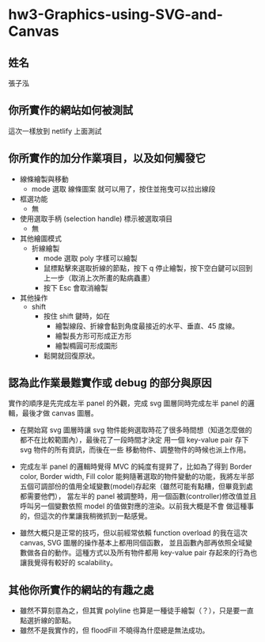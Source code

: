# hw3-Graphics-using-SVG-and-Canvas

## 姓名
張子泓

## 你所實作的網站如何被測試
這次一樣放到 netlify 上面測試

## 你所實作的加分作業項目，以及如何觸發它
- 線條繪製與移動
  - mode 選取 線條圖案 就可以用了，按住並拖曳可以拉出線段
- 框選功能
  - 無
- 使用選取手柄 (selection handle) 標示被選取項目
  - 無
- 其他繪圖模式
  - 折線繪製
    - mode 選取 poly 字樣可以繪製
    - 鼠標點擊來選取折線的節點，按下 q 停止繪製，按下空白鍵可以回到上一步（取消上次所畫的點病蟲畫）
    - 按下 Esc 會取消繪製
- 其他操作
  - shift
    - 按住 shift 鍵時，如在
      - 繪製線段、折線會黏到角度最接近的水平、垂直、45 度線。
      - 繪製長方形可形成正方形
      - 繪製橢圓可形成園形
    - 鬆開就回復原狀。
## 認為此作業最難實作或 debug 的部分與原因
實作的順序是先完成左半 panel 的外觀，完成 svg 圖層同時完成左半 panel 的邏輯，最後才做 canvas 圖層。

- 在開始寫 svg 圖層時讓 svg 物件能夠選取時花了很多時間想（知道怎麼做的都不在比較範圍內），最後花了一段時間才決定
用一個 key-value pair 存下 svg 物件的所有資訊，而後在一些 移動物件、調整物件的時候也派上作用。

- 完成左半 panel 的邏輯時覺得 MVC 的純度有提昇了，比如為了得到 Border color, Border width, Fill color 
能夠隨著選取的物件變動的功能，我將左半部五個可調部份的值用全域變數(model)存起來（雖然可能有點糟，但畢竟到處都需要他們），
當左半的 panel 被調整時，用一個函數(controller)修改值並且呼叫另一個變數依照 model 的值做對應的渲染。以前我大概是不會
做這種事的，但這次的作業讓我稍微抓到一點感覺。

- 雖然大概只是正常的技巧，但以前經常依賴 function overload 的我在這次 canvas, SVG 圖層的操作基本上都用同個函數，
並且函數內部再依照全域變數做各自的動作。這種方式以及所有物件都用 key-value pair 存起來的行為也讓我覺得有較好的 scalability。

## 其他你所實作的網站的有趣之處
- 雖然不算刻意為之，但其實 polyline 也算是一種徒手繪製（？），只是要一直點選折線的節點。
- 雖然不是我實作的，但 floodFill 不曉得為什麼總是無法成功。

